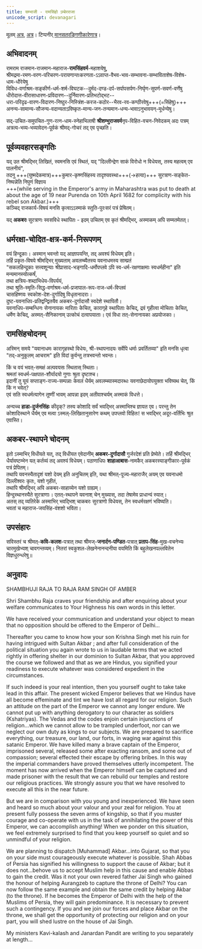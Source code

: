 ```yaml
---
title: सम्भाजी - रामसिंहो ऽम्बेरराजा
unicode_script: devanagari
---
```


मूलम् [अत्र](http://vhp.org/wp-content/uploads/2019/11/hindubodh-apr14.pdf), [अत्र](https://pbs.twimg.com/media/EZpeI97XYAAnVPw?format=jpg&name=large)। टिप्पनीर् [मानसतरङ्गिणीकारेणात्र](https://manasataramgini.wordpress.com/2010/04/25/the-scope-of-shivajis-plan-of-svarajya/)।

## अभिवादनम्
रामराम राजमान-राजमान-महाराज-**रामसिंहवर्म**-महाशयेषु,  
श्रीमद्रमा-रमण-वरण-परिचरण-परायणान्तःकरणता-ऽऽवाप्त-वैभव-भाव-सम्भावना-सम्भाविताशेष-विशेष-धाम-धौरेयेषु  
विविध-वर्णाश्रम-सङ्कीर्ण-धर्म-शर्म-विघटक--दुर्मद-दण्ड-दर्प-सर्पापसर्पण-निर्घृण-सुपर्ण-सवर्ण-वर्णेषु  
धीरोदात्त-वीरासाधारण-प्रविदारण--दुर्निवारण-प्रतिभटोद्भट--  
धरा-परिदृढ-वारण-विदारण-निष्ठुर-निस्त्रिंश-करज-कठोर--भैरव-रव-कण्ठीरवेषु+++(=सिंहेषु)+++  
अनन्य-सामान्य-सौजन्य-वदान्यताऽविष्कृत-मान्य-जन-तन्यमान-धन्य-भावाऽनुभावयन्-मूर्धन्येषु।  

सद्-उचित-समुपचित-गुण-रत्न-धाम-स्नेहाभिलाषी **श्रीशम्भुराजवर्म**नृप-विहित-वचन-निवेदकम् अदः पत्रम् अत्रत्य-भव्य-भव्यावेदन-पूर्वकं श्रीमद्-गोचरं तद् एव पृच्छति।  

## पूर्वव्यवहारसङ्गतिः
यद् उत श्रीमद्भिर् लिखितं, स्वमनसि एवं स्थितं, यद् "दिल्लीन्द्रेण साकं विरोधो न विधेयस्, तस्य महत्वम् एव पालनीयं",  
तदनु +++(युष्मदेकमात्र)+++कुमार-कृष्णसिंहस्य तादृश्यवस्था+++(→हत्या)+++ सुरत्राण-सङ्केत-निष्पन्नेति निपुणं विज्ञाय  
+++(while serving in the Emperor's army in Maharashtra was put to death at about the age of 19 near Purenda on 10th April 1682 for complicity with his rebel son Akbar.)+++  
कञ्चिद् राजकार्य-विषयं मनसि कृत्वाऽऽस्माकं स्तुति-पुरःसरं पत्रं प्रेषितम्।

यद् **अकबरः** सुरत्राणः स्वसविधे स्थापितः - इदम् उचितम् एव कृतं श्रीमद्भिर्, अस्माकम् अपि सम्मतमेतत्।  

## धर्मरक्षा-चोदित-क्षत्र-कर्म-निरूपणम्
वयं हिन्दूकाः। अस्मान् भवन्तो यद् आज्ञापयन्ति, तद् अवश्यं विधेयम् इति।  
तर्हि प्रकृत-विषये श्रीमद्भिर् मुख्यताम् अवलम्ब्यैतस्य यवनाधमस्य साम्प्रतं  
"सकलहिन्दूकाः सत्त्वशून्याः श्रीप्रासाद-भङ्गादि-धर्मोपप्लवे ऽपि स्व-धर्म-रक्षणाक्षमाः स्वधर्महीना" इति मन्यमानस्योत्कर्षं,  
तथा क्षत्रिय-शब्दाभिधेय-विपर्ययं,  
तथा श्रुति-स्मृति-सिद्ध-वर्णाश्रम-धर्म-प्रजापाल-रूप-राज-धर्म-विप्लवं  
चासहिष्णवः स्वकोश-देश-दुर्गादिषु विधृतानादराः।  
दुष्ट-यवनाधिप-प्रतिद्वन्द्वितयैव अकबर-दुर्गादासौ स्वदेशे स्थापितौ।  
यवनाधिप-सम्बन्धिनः सेनानायकः मारिताः केचित्, कारागृहे स्थापिताः केचिद्, द्रवं गृहीत्वा मोचिताः केचित्, धर्मेण केचिद्, अस्मत्-सैनिकानाम् उत्कोचं दत्वापयाताः। एवं विधा तत्-सेनानायका अप्रयोजकाः।  

## रामसिंहचोदनम्
अस्मिन् समये "यवानाधमः कारागृहस्थो विधेयः, श्री-स्थापनादयः सर्वेपि धर्माः प्रवर्तितव्या" इति मनसि धृत्वा "तद्-अनुकूलम् आचराम" इति विदां कुर्वन्तु तत्रभवन्तो भवन्तः।

किं च वयं भवत्-समक्षं अल्पवयसः स्थितास् स्थिताः।  
श्रमतां स्वधर्म-पक्षपात-शौर्यादयो गुणाः श्रुता दृष्टाश्च।  
इदानीं तु यूयं सप्ताङ्ग-राज्य-सम्पन्नाः केवलं धैर्यम् अवलम्ब्यास्मदारब्धः यवनाछेदायोपयुक्ता भविष्यथ चेत्, किं किं न भवेत्?  
एवं सति स्वधर्मत्यागेन तूष्णीं भावम् आपन्ना इदम् अतीवाश्चर्यम् अस्माकं विधत्ते।

अन्यच्च **हाडा-दुर्जनसिंहः** कीदृक्? तस्य कोशादि सर्वं भवद्भिर् अस्माभिश्च ज्ञायत एव। परन्तु तेन कोशादिस्थाने धैर्यम् एव मत्वा ऽस्मल्-लिखितानुसारेण कथम् उपप्लवो विहितः! स भवद्भिर् अदूर-वर्तिभिः श्रुत एवास्ति।

## अकबर-स्थापने चोदनम्
इतो ऽस्माभिर् विधीयते यत्, तद् विधीयत एवेदानीम् **अकबर-दुर्गादासौ** गुर्जरदेशं प्रति प्रेष्येते। तर्हि श्रीमद्भिर् धैर्यावष्टम्भेन यत् कर्तव्यं तद् अवश्यं विधेयम्। पठाणाधिपः **शाहाआबास**-नामकैर् अकबरस्याङ्गीकार-पूर्वकं पत्रं प्रेपितम्।  
तथापि यवनस्यैतादृशं यशो देयम् इति अनुचितम् इति, यथा श्रीमत्-पूज्य-महाराजैर् अयम् एव यवनाधमो दिल्लीश्वरः कृतः, यशो गृहीतं,  
तथापि श्रीमद्भिर् अपि अकबर-साहाय्येन यशो ग्राह्यम्।  
हिन्दुस्थानस्यैते सुरत्राणाः। एतत्-स्थापने यवनाश् चेन् मुख्यास्, तदा तेषामेव प्राधान्यं स्यात्।  
अतस् तद् व्यतिरेके अस्माभिर् भवद्भिश् चाकबरः सुरत्राणो विधेयस्, तेन स्वधर्मरक्षणं भविष्यति।  
भवतां च महाराज-जयसिंह-वंशशो भविता।

## उपसंहारः
सविस्तरं च श्रीमत्-**कवि-कलश**-पत्रात् तथा श्रीमज्-**जनार्दन-पण्डित**-पत्रात् **प्रताप-सिंह**-मुख-वचनेभ्यः चारमुखेभ्यश् चावगन्तव्यम्। नितरां स्वकुशल-लेखनेनानन्दनीया वयमिति किं बहुलेखनपल्लवितेन विज्ञधुरन्धरेषु॥

## अनुवादः
SHAMBHUJI RAJA TO RAJA RAM SINGH OF AMBER

Shri Shambhu Raja craves your friendship and after enquiring about your welfare communicates to Your Highness his own words in this letter.

We have received your communication and understand your object to mean that no opposition should be offered to the Emperor of Delhi…

Thereafter you came to know how your son Krishna Singh met his ruin for having intrigued with Sultan Akbar ; and after full consideration of the political situation you again wrote to us in laudable terms that we acted rightly in offering shelter in our dominion to Sultan Akbar, that you approved the course we followed and that as we are Hindus, you signified your readiness to execute whatever was considered expedient in the circumstances.

If such indeed is your real intention, then you yourself ought to take take lead in this affair. The present wicked Emperor believes that we Hindus have all become effeminate and tint we have lost all regard for our religion. Such an attitude on the part of the Emperor we cannot any longer endure. We cannot put up with anything derogatory to our character as soldiers (Kshatriyas). The Vedas and the codes enjoin certain injunctions of religion…which we cannot allow to be trampled underfoot, nor can we neglect our own duty as kings to our subjects. We are prepared to sacrifice everything, our treasure, our land, our forts, in waging war against this satanic Emperor. We have killed many a brave captain of the Emperor, imprisoned several, released some after exacting ransom, and some out of compassion; several effected their escape by offering bribes. In this way the imperial commanders have proved themselves utterly incompetent. The moment has now arrived when the Emperor himself can be captured and made prisoner with the result that we can rebuild our temples and restore our religious practices. We strongly assure you that we have resolved to execute all this in the near future.

But we are in comparison with you young and inexperienced. We have seen and heard so much about your valour and your zeal for religion. You at present fully possess the seven arms of kingship, so that if you muster courage and co-operate with us in the task of annihilating the power of this Emperor, we can accomplish anything! When we ponder on this situation, we feel extremely surprised to find that you keep yourself so quiet and so unmindful of your religion.

We are planning to dispatch [Muhammad] Akbar…into Gujarat, so that you on your side must courageously execute whatever is possible. Shah Abbas of Persia has signified his willingness to support the cause of Akbar; but it does not…behove us to accept Muslim help in this cause and enable Abbas to gain the credit. Was it not your own revered father Jai Singh who gained the honour of helping Aurangzeb to capture the throne of Delhi? You can now follow the same example and obtain the same credit by helping Akbar (to the throne). If he becomes the Emperor of Delhi with the help of the Muslims of Persia, they will gain predominance. It is necessary to prevent such a contingency. If you and we join our forces and place Akbar on the throne, we shall get the opportunity of protecting our religion and on your part, you will shed lustre on the house of Jai Singh.

My ministers Kavi-kalash and Janardan Pandit are writing to you separately at length…

